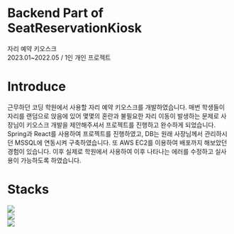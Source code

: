 # Backend Part of SeatReservationKiosk
자리 예약 키오스크
<br>
2023.01~2022.05 / 1인 개인 프로젝트

# Introduce
 근무하던 코딩 학원에서 사용할 자리 예약 키오스크를 개발하였습니다. 
 매번 학생들이 자리를 랜덤으로 앉음에 있어 몇몇의 혼란과 불필요한 자리 이동이 발생하는 
 문제로 사장님이 키오스크 개발을 제안해주셔서 프로젝트를 진행하고 완수하게 되었습니다. 
 Spring과 React를 사용하여 프로젝트를 진행하였고, DB는 원래 사장님께서 관리하시던 
 MSSQL에 연동시켜 구축하였습니다. 또 AWS EC2를 이용하여 배포까지 해보았던 경험이 있습니다. 
 이후 실제로 학원에서 사용하여 이후 나타나는 에러를 수정하고 실사용이 가능하도록 하였습니다.

# Stacks
<div> 
  <img src="https://img.shields.io/badge/springboot-6DB33F?style=for-the-badge&logo=springboot&logoColor=white">
  <br>
  <img src="https://img.shields.io/badge/mysql-4479A1?style=for-the-badge&logo=mysql&logoColor=white"> 
  <br>
<img src="https://img.shields.io/badge/amazonaws-232F3E?style=for-the-badge&logo=amazonaws&logoColor=white">
  <br>
</div>
